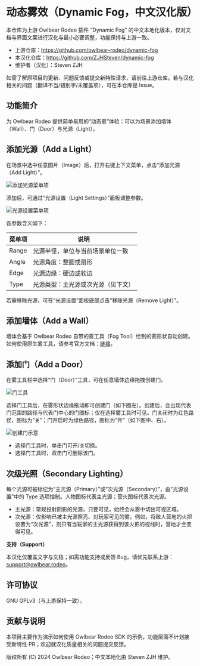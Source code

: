 # 动态雾效（Dynamic Fog，中文汉化版）

本仓库为上游 Owlbear Rodeo 插件 “Dynamic Fog” 的中文本地化版本，仅对文档与界面文案进行汉化与最小必要调整，功能保持与上游一致。

- 上游仓库：<https://github.com/owlbear-rodeo/dynamic-fog>
- 本汉化仓库：<https://github.com/ZJHSteven/dynamic-fog>
- 维护者（汉化）：Steven ZJH

如需了解原项目的更新、问题反馈或提交新特性请求，请前往上游仓库。若与汉化相关的问题（翻译不当/错别字/未覆盖项），可在本仓库提 Issue。

## 功能简介

为 Owlbear Rodeo 提供简单易用的“动态雾”体验：可以为场景添加墙体（Wall）、门（Door）与光源（Light）。

## 添加光源（Add a Light）

在场景中选中任意图片（Image）后，打开右键上下文菜单，点击“添加光源（Add Light）”。

![添加光源菜单项](https://raw.githubusercontent.com/ZJHSteven/dynamic-fog/main/docs/light.jpg)

添加后，可通过“光源设置（Light Settings）”面板调整参数。

![光源设置菜单项](https://raw.githubusercontent.com/ZJHSteven/dynamic-fog/main/docs/settings.jpg)

各参数含义如下：

| 菜单项 | 说明                               |
| ------ | ---------------------------------- |
| Range  | 光源半径，单位与当前场景单位一致   |
| Angle  | 光源角度：整圆或扇形               |
| Edge   | 光源边缘：硬边或软边               |
| Type   | 光源类型：主光源或次光源（见下文） |

若需移除光源，可在“光源设置”面板底部点击“移除光源（Remove Light）”。

## 添加墙体（Add a Wall）

墙体会基于 Owlbear Rodeo 自带的雾工具（Fog Tool）绘制的雾形状自动创建。如何使用原生雾工具，请参考官方文档：[链接](https://docs.owlbear.rodeo/docs/fog/)。

## 添加门（Add a Door）

在雾工具栏中选择“门（Door）”工具，可在任意墙体边缘拖拽创建门。

![门工具](https://raw.githubusercontent.com/ZJHSteven/dynamic-fog/main/docs/doorTool.jpg)

选择门工具后，在雾形状边缘拖动即可创建门（如下图左）。创建后，会出现代表门范围的路径与代表门中心的门图标；仅在选择雾工具时可见。门关闭时为红色路径，图标为“关”；门开启时为绿色路径，图标为“开”（如下图中、右）。

![创建门示意](https://raw.githubusercontent.com/ZJHSteven/dynamic-fog/main/docs/doors.jpg)

- 选择门工具时，单击门可开/关切换。
- 选择门工具时，双击门可删除该门。

## 次级光照（Secondary Lighting）

每个光源可被标记为“主光源（Primary）”或“次光源（Secondary）”，由“光源设置”中的 Type 选项控制。人物图标代表主光源；营火图标代表次光源。

- 主光源：常规投射阴影的光源，只要可见，始终会从雾中切出可视区域。
- 次光源：仅影响已被主光源照亮、对玩家可见的雾。例如，将敌人营地的火把设置为“次光源”，则只有当玩家的主光源获得到该火把的视线时，营地才会变得可见。

**支持（Support）**

本汉化仅覆盖文字与文档；如需功能支持或反馈 Bug，请优先联系上游：<support@owlbear.rodeo>。


## 许可协议

GNU GPLv3（与上游保持一致）。

## 贡献与说明

本项目主要作为演示如何使用 Owlbear Rodeo SDK 的示例，功能层面不计划接受新特性 PR；欢迎就汉化质量相关的问题提交反馈。

版权所有 (C) 2024 Owlbear Rodeo；中文本地化由 Steven ZJH 维护。
